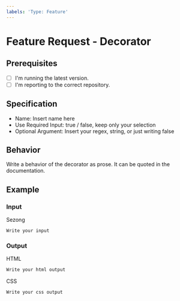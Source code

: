 ```yaml
---
labels: 'Type: Feature'
---
```


# Feature Request - Decorator

## Prerequisites

- [ ] I'm running the latest version.
- [ ] I'm reporting to the correct repository.

## Specification

- Name: Insert name here
- Use Required Input: true / false, keep only your selection
- Optional Argument: Insert your regex, string, or just writing false

## Behavior

Write a behavior of the decorator as prose. It can be quoted in the documentation.

## Example

### Input

Sezong

```sezong
Write your input
```

### Output

HTML

```html
Write your html output
```

CSS

```css
Write your css output
```
